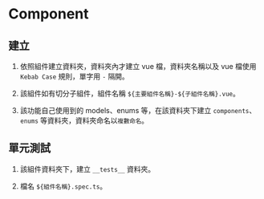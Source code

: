 # Component

## 建立

1. 依照組件建立資料夾，資料夾內才建立 vue 檔，資料夾名稱以及 vue 檔使用 `Kebab Case` 規則，單字用 `-` 隔開。

2. 該組件如有切分子組件，組件名稱 `${主要組件名稱}-${子組件名稱}.vue`。

3. 該功能自己使用到的 models、enums 等，在該資料夾下建立 `components`、`enums` 等資料夾，資料夾命名以`複數命名`。

## 單元測試

1. 該組件資料夾下，建立 `__tests__` 資料夾。

2. 檔名 `${組件名稱}.spec.ts`。
